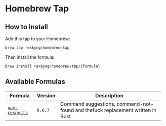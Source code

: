 # Homebrew Tap

## How to Install

Add this tap to your Homebrew:

```sh
brew tap rexkyng/homebrew-tap
```

Then install the formula:

```sh
brew install rexkyng/homebrew-tap/{formula}
```

## Available Formulas

| Formula                                                 | Version | Description                                                                    |
| ------------------------------------------------------- | ------- | ------------------------------------------------------------------------------ |
| [`pay-respects`](https://codeberg.org/iff/pay-respects) | `0.6.7` | Command suggestions, command-not-found and thefuck replacement written in Rust |
